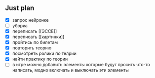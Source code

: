 ## Just plan
- [x] запрос нейронке
- [ ] уборка
- [x] переписать [[ЭССЕ]]
- [x] переписать [[картинки]]
- [x] пройтись по билетам
- [x] повторить теорию
- [x] посмотреть ролики по телрии
- [x] найти практику по теории
- [ ] в игре можно добавить элементы которые будут просить что-то написать, модно включать и выключать эти элементы
